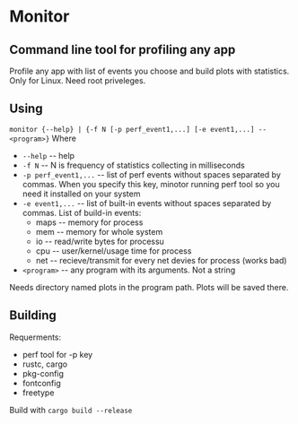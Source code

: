 # Monitor
## Command line tool for profiling any app

Profile any app with list of events you choose and build plots with statistics.
Only for Linux. Need root priveleges.

## Using

`monitor {--help} | {-f N [-p perf_event1,...] [-e event1,...] -- <program>}`
Where
- `--help` -- help
- `-f N` -- N is frequency of statistics collecting in milliseconds
- `-p perf_event1,...` -- list of perf events without spaces separated by commas. When you specify this key, minotor running perf tool so you need it installed on your system
- `-e event1,...` -- list of built-in events without spaces separated by commas.
  List of build-in events:
  - maps -- memory for process
  - mem -- memory for whole system
  - io -- read/write bytes for processu
  - cpu -- user/kernel/usage time for process
  - net -- recieve/transmit for every net devies for process (works bad)
- `<program>` -- any program with its arguments. Not a string

Needs directory named plots in the program path. Plots will be saved there.

## Building
Requerments:
- perf tool for -p key
- rustc, cargo
- pkg-config
- fontconfig
- freetype

Build with `cargo build --release`
